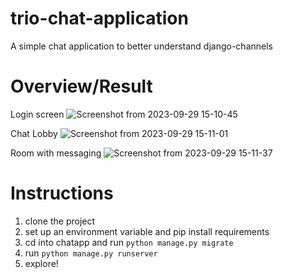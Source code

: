 # trio-chat-application
A simple chat application to better understand django-channels


# Overview/Result
Login screen
![Screenshot from 2023-09-29 15-10-45](https://github.com/Me45y63/trio-chat-application/assets/66312028/1.png)

Chat Lobby
![Screenshot from 2023-09-29 15-11-01](https://github.com/Me45y63/trio-chat-application/assets/66312028/2.png)

Room with messaging
![Screenshot from 2023-09-29 15-11-37](https://github.com/Me45y63/trio-chat-application/assets/66312028/4.png)

# Instructions
1. clone the project
2. set up an environment variable and pip install requirements
3. cd into chatapp and run ```python manage.py migrate```
4. run ```python manage.py runserver```
5. explore!



